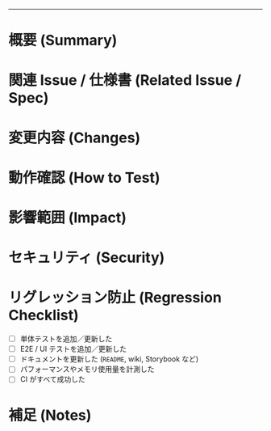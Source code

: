 ---

<!--
プルリクエストを作成していただきありがとうございます 🎉
以下の各項目を **必ず** 埋めてください。不明点がある場合は `N/A` と記入し、
後続のコミュニケーションで解消しましょう。
-->
# 概要 (Summary)
<!-- 変更点を 1〜2 文で端的に説明。WHY より WHAT を中心に書く -->

# 関連 Issue / 仕様書 (Related Issue / Spec)
<!-- `Fixes #123`, `Refs #456` などキーワード付きでリンク -->

# 変更内容 (Changes)
<!--
- 主要なコミットやモジュール単位で箇条書き
- UI 変更がある場合はスクリーンショット必須
-->

# 動作確認 (How to Test)
<!--
1. `npm ci && npm run test` など手順を書く
2. CI がカバーしない手動テスト項目を列挙
-->

# 影響範囲 (Impact)
<!-- 他モジュール・サービスへの影響、破壊的変更の有無 -->

# セキュリティ (Security)
<!-- 脆弱性修正・権限周りの変更がある場合は詳細記入 -->

# リグレッション防止 (Regression Checklist)
- [ ] 単体テストを追加／更新した  
- [ ] E2E / UI テストを追加／更新した  
- [ ] ドキュメントを更新した (`README`, wiki, Storybook など)  
- [ ] パフォーマンスやメモリ使用量を計測した  
- [ ] CI がすべて成功した  

# 補足 (Notes)
<!-- レビュアーに伝えたいこと、今後の改善案など -->
